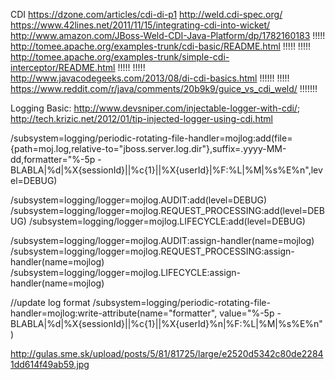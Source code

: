 CDI
https://dzone.com/articles/cdi-di-p1
http://weld.cdi-spec.org/
https://www.42lines.net/2011/11/15/integrating-cdi-into-wicket/
http://www.amazon.com/JBoss-Weld-CDI-Java-Platform/dp/1782160183
!!!!! http://tomee.apache.org/examples-trunk/cdi-basic/README.html !!!!!
!!!!! http://tomee.apache.org/examples-trunk/simple-cdi-interceptor/README.html !!!!!
!!!!! http://www.javacodegeeks.com/2013/08/di-cdi-basics.html !!!!!!
!!!!! https://www.reddit.com/r/java/comments/20b9k9/guice_vs_cdi_weld/ !!!!!!!

Logging
Basic: http://www.devsniper.com/injectable-logger-with-cdi/; http://tech.krizic.net/2012/01/tip-injected-logger-using-cdi.html

/subsystem=logging/periodic-rotating-file-handler=mojlog:add(file={path=moj.log,relative-to="jboss.server.log.dir"},suffix=.yyyy-MM-dd,formatter="%-5p - BLABLA|%d|%X{sessionId}||%c{1}||%X{userId}|%F:%L|%M|%s%E%n",level=DEBUG)

/subsystem=logging/logger=mojlog.AUDIT:add(level=DEBUG)
/subsystem=logging/logger=mojlog.REQUEST_PROCESSING:add(level=DEBUG)
/subsystem=logging/logger=mojlog.LIFECYCLE:add(level=DEBUG)

/subsystem=logging/logger=mojlog.AUDIT:assign-handler(name=mojlog)
/subsystem=logging/logger=mojlog.REQUEST_PROCESSING:assign-handler(name=mojlog)
/subsystem=logging/logger=mojlog.LIFECYCLE:assign-handler(name=mojlog)

//update log format
/subsystem=logging/periodic-rotating-file-handler=mojlog:write-attribute(name="formatter", value="%-5p - BLABLA|%d|%X{sessionId}||%c{1}||%X{userId}%n|%F:%L|%M|%s%E%n") 

http://gulas.sme.sk/upload/posts/5/81/81725/large/e2520d5342c80de22841dd614f49ab59.jpg
